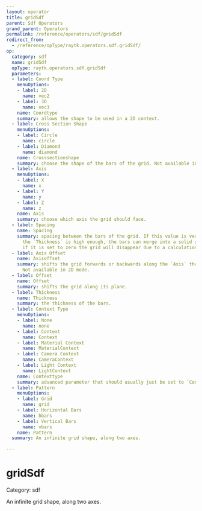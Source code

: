 ```yaml
---
layout: operator
title: gridSdf
parent: Sdf Operators
grand_parent: Operators
permalink: /reference/operators/sdf/gridSdf
redirect_from:
  - /reference/opType/raytk.operators.sdf.gridSdf/
op:
  category: sdf
  name: gridSdf
  opType: raytk.operators.sdf.gridSdf
  parameters:
  - label: Coord Type
    menuOptions:
    - label: 2D
      name: vec2
    - label: 3D
      name: vec3
    name: Coordtype
    summary: allows the shape to be used in a 2D context.
  - label: Cross Section Shape
    menuOptions:
    - label: Circle
      name: circle
    - label: Diamond
      name: diamond
    name: Crosssectionshape
    summary: choose the shape of the bars of the grid. Not available in 2D mode.
  - label: Axis
    menuOptions:
    - label: X
      name: x
    - label: Y
      name: y
    - label: Z
      name: z
    name: Axis
    summary: choose which axis the grid should face.
  - label: Spacing
    name: Spacing
    summary: spacing between the bars of the grid. If this value is very small and
      the `Thickness` is high enough, the bars can merge into a solid surface. But
      if it is set to zero the grid will disappear due to a calculation error.
  - label: Axis Offset
    name: Axisoffset
    summary: shifts the grid forwards or backwards along the `Axis` that it is facing.
      Not available in 2D mode.
  - label: Offset
    name: Offset
    summary: shifts the grid along its plane.
  - label: Thickness
    name: Thickness
    summary: the thickness of the bars.
  - label: Context Type
    menuOptions:
    - label: None
      name: none
    - label: Context
      name: Context
    - label: Material Context
      name: MaterialContext
    - label: Camera Context
      name: CameraContext
    - label: Light Context
      name: LightContext
    name: Contexttype
    summary: advanced parameter that should usually just be set to `Context`
  - label: Pattern
    menuOptions:
    - label: Grid
      name: grid
    - label: Horizontal Bars
      name: hbars
    - label: Vertical Bars
      name: vbars
    name: Pattern
  summary: An infinite grid shape, along two axes.

---
```


# gridSdf

Category: sdf



An infinite grid shape, along two axes.